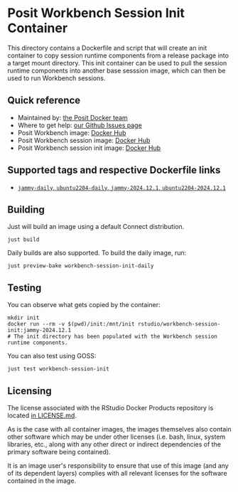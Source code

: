 # Posit Workbench Session Init Container

This directory contains a Dockerfile and script that will create an init container to copy session runtime components from a release package into a target mount directory. This init container can be used to pull the session runtime components into another base sesssion image, which can then be used to run Workbench sessions.

## Quick reference

* Maintained by: [the Posit Docker team](https://github.com/rstudio/rstudio-docker-products)
* Where to get help: [our Github Issues page](https://github.com/rstudio/rstudio-docker-products/issues)
* Posit Workbench image: [Docker Hub](https://hub.docker.com/r/rstudio/rstudio-workbench)
* Posit Workbench session image: [Docker Hub](https://hub.docker.com/r/rstudio/workbench-session)
* Posit Workbench session init image: [Docker Hub](https://hub.docker.com/r/rstudio/workbench-session-init)

## Supported tags and respective Dockerfile links

* [`jammy-daily`, `ubuntu2204-daily`, `jammy-2024.12.1`, `ubuntu2204-2024.12.1`](https://github.com/rstudio/rstudio-docker-products/blob/main/workbench-session-init/Dockerfile.2204)

## Building

Just will build an image using a default Connect distribution.

```console
just build
```

Daily builds are also supported. To build the daily image, run:

```console
just preview-bake workbench-session-init-daily
```

## Testing

You can observe what gets copied by the container:

```console
mkdir init
docker run --rm -v $(pwd)/init:/mnt/init rstudio/workbench-session-init:jammy-2024.12.1
# The init directory has been populated with the Workbench session runtime components.
```

You can also test using GOSS:

```console
just test workbench-session-init
```

## Licensing

The license associated with the RStudio Docker Products repository is located [in LICENSE.md](https://github.com/rstudio/rstudio-docker-products/blob/main/LICENSE.md).

As is the case with all container images, the images themselves also contain other software which may be under other
licenses (i.e. bash, linux, system libraries, etc., along with any other direct or indirect dependencies of the primary
software being contained).

It is an image user's responsibility to ensure that use of this image (and any of its dependent layers) complies with
all relevant licenses for the software contained in the image.
